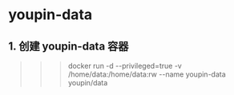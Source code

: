 # youpin-data

## 1. 创建 youpin-data 容器
>>> docker run -d --privileged=true -v /home/data:/home/data:rw --name youpin-data youpin/data

